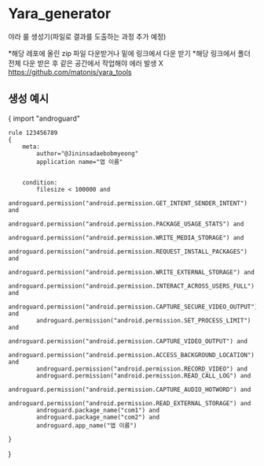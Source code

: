 # Yara_generator
야라 룰 생성기(파일로 결과를 도출하는 과정 추가 예정)

*해당 레포에 올린 zip 파일 다운받거나 밑에 링크에서 다운 받기 
*해당 링크에서 폴더 전체 다운 받은 후 같은 공간에서 작업해야 에러 발생 X
https://github.com/matonis/yara_tools

## 생성 예시
{
	import "androguard"

	rule 123456789
	{
		meta:
			author="@Jininsadaebobmyeong"
			application name="앱 이름"


		condition:
			filesize < 100000 and 
			androguard.permission("android.permission.GET_INTENT_SENDER_INTENT") and 
			androguard.permission("android.permission.PACKAGE_USAGE_STATS") and 
			androguard.permission("android.permission.WRITE_MEDIA_STORAGE") and 
			androguard.permission("android.permission.REQUEST_INSTALL_PACKAGES") and 
			androguard.permission("android.permission.WRITE_EXTERNAL_STORAGE") and 
			androguard.permission("android.permission.INTERACT_ACROSS_USERS_FULL") and 
			androguard.permission("android.permission.CAPTURE_SECURE_VIDEO_OUTPUT") and 
			androguard.permission("android.permission.SET_PROCESS_LIMIT") and 
			androguard.permission("android.permission.CAPTURE_VIDEO_OUTPUT") and 
			androguard.permission("android.permission.ACCESS_BACKGROUND_LOCATION") and 
			androguard.permission("android.permission.RECORD_VIDEO") and 
			androguard.permission("android.permission.READ_CALL_LOG") and 
			androguard.permission("android.permission.CAPTURE_AUDIO_HOTWORD") and 
			androguard.permission("android.permission.READ_EXTERNAL_STORAGE") and 
			androguard.package_name("com1") and 
			androguard.package_name("com2") and 
			androguard.app_name("앱 이름")

	}
}
